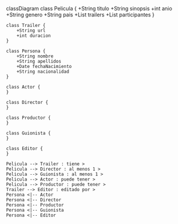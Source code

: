 classDiagram
    class Pelicula {
        +String titulo
        +String sinopsis
        +int anio
        +String genero
        +String pais
        +List<Trailer> trailers
        +List<Persona> participantes
    }

    class Trailer {
        +String url
        +int duracion
    }

    class Persona {
        +String nombre
        +String apellidos
        +Date fechaNacimiento
        +String nacionalidad
    }

    class Actor {
    }

    class Director {
    }

    class Productor {
    }

    class Guionista {
    }

    class Editor {
    }

    Pelicula --> Trailer : tiene >
    Pelicula --> Director : al menos 1 >
    Pelicula --> Guionista : al menos 1 >
    Pelicula --> Actor : puede tener >
    Pelicula --> Productor : puede tener >
    Trailer --> Editor : editado por >
    Persona <|-- Actor
    Persona <|-- Director
    Persona <|-- Productor
    Persona <|-- Guionista
    Persona <|-- Editor
